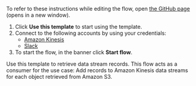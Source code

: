 To refer to these instructions while editing the flow, open [the GitHub page](https://github.com/ot4i/app-connect-templates/blob/main/resources/markdown/Get%20Amazon%20Kinesis%20data%20stream%20records_instructions.md) (opens in a new window).

1. Click **Use this template** to start using the template.
2. Connect to the following accounts by using your credentials:
   - [Amazon Kinesis](https://ibm.biz/acamazonkinesis)
   - [Slack](https://ibm.biz/acslack)
3. To start the flow, in the banner click **Start flow**.

Use this template to retrieve data stream records. This flow acts as a consumer for the use case: Add records to Amazon Kinesis data streams for each object retrieved from Amazon S3.
